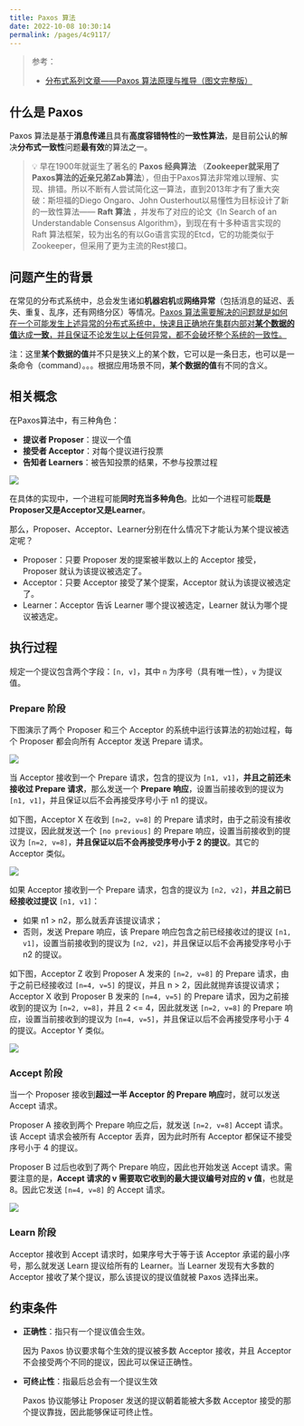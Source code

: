 ```yaml
---
title: Paxos 算法
date: 2022-10-08 10:30:14
permalink: /pages/4c9117/
---
```

> 参考：
>
> - [分布式系列文章——Paxos 算法原理与推导（图文完整版）](https://mp.weixin.qq.com/s?__biz=MzI0NDI0MTgyOA==&mid=2652037784&idx=1&sn=d8c4f31a9cfb49ee91d05bb374e5cdd5&chksm=f2868653c5f10f45fc4a64d15a5f4163c3e66c00ed2ad334fa93edb46671f42db6752001f6c0#rd)

## 什么是 Paxos

Paxos 算法是基于**消息传递**且具有**高度容错特性**的**一致性算法**，是目前公认的解决**分布式一致性**问题**最有效**的算法之一。

> 💡 早在1900年就诞生了著名的 **Paxos 经典算法** （**Zookeeper就采用了Paxos算法的近亲兄弟Zab算法**），但由于Paxos算法非常难以理解、实现、排错。所以不断有人尝试简化这一算法，直到2013年才有了重大突破：斯坦福的Diego Ongaro、John Ousterhout以易懂性为目标设计了新的一致性算法—— **Raft 算法** ，并发布了对应的论文《In Search of an Understandable Consensus Algorithm》，到现在有十多种语言实现的 Raft 算法框架，较为出名的有以Go语言实现的Etcd，它的功能类似于Zookeeper，但采用了更为主流的Rest接口。

## 问题产生的背景

在常见的分布式系统中，总会发生诸如**机器宕机**或**网络异常**（包括消息的延迟、丢失、重复、乱序，还有网络分区）等情况。<u>Paxos 算法需要解决的问题就是如何在一个可能发生上述异常的分布式系统中，快速且正确地在集群内部对**某个数据的值**达成**一致**，并且保证不论发生以上任何异常，都不会破坏整个系统的一致性。</u>

注：这里**某个数据的值**并不只是狭义上的某个数，它可以是一条日志，也可以是一条命令（command）。。。根据应用场景不同，**某个数据的值**有不同的含义。

## 相关概念

在Paxos算法中，有三种角色：

- **提议者 Proposer**：提议一个值
- **接受者 Acceptor**：对每个提议进行投票
- **告知者 Learners**：被告知投票的结果，不参与投票过程

![](https://cs-wiki.oss-cn-shanghai.aliyuncs.com/img/20201122203634.png)

在具体的实现中，一个进程可能**同时充当多种角色**。比如一个进程可能**既是Proposer又是Acceptor又是Learner**。

那么，Proposer、Acceptor、Learner分别在什么情况下才能认为某个提议被选定呢？

- Proposer：只要 Proposer 发的提案被半数以上的 Acceptor 接受，Proposer 就认为该提议被选定了。
- Acceptor：只要 Acceptor 接受了某个提案，Acceptor 就认为该提议被选定了。
- Learner：Acceptor 告诉 Learner 哪个提议被选定，Learner 就认为哪个提议被选定。

## 执行过程

规定一个提议包含两个字段：`[n, v]`，其中 `n` 为序号（具有唯一性），`v` 为提议值。

### Prepare 阶段

下图演示了两个 Proposer 和三个 Acceptor 的系统中运行该算法的初始过程，每个 Proposer 都会向所有 Acceptor 发送 Prepare 请求。

![](https://cs-wiki.oss-cn-shanghai.aliyuncs.com/img/20201122204117.png)

当 Acceptor 接收到一个 Prepare 请求，包含的提议为 `[n1, v1]`，**并且之前还未接收过 Prepare 请求**，那么发送一个 **Prepare 响应**，设置当前接收到的提议为 `[n1, v1]`，并且保证以后不会再接受序号小于 n1 的提议。

如下图，Acceptor X 在收到 `[n=2, v=8]` 的 Prepare 请求时，由于之前没有接收过提议，因此就发送一个 `[no previous]` 的 Prepare 响应，设置当前接收到的提议为 `[n=2, v=8]`，**并且保证以后不会再接受序号小于 2 的提议**。其它的 Acceptor 类似。

![](https://cs-wiki.oss-cn-shanghai.aliyuncs.com/img/20201122204220.png)

如果 Acceptor 接收到一个 Prepare 请求，包含的提议为 `[n2, v2]`，**并且之前已经接收过提议** `[n1, v1]`：

- 如果 n1 > n2，那么就丢弃该提议请求；
- 否则，发送 Prepare 响应，该 Prepare 响应包含之前已经接收过的提议 `[n1, v1]`，设置当前接收到的提议为 `[n2, v2]`，并且保证以后不会再接受序号小于 n2 的提议。

如下图，Acceptor Z 收到 Proposer A 发来的 `[n=2, v=8]` 的 Prepare 请求，由于之前已经接收过 `[n=4, v=5]` 的提议，并且 n > 2，因此就抛弃该提议请求；Acceptor X 收到 Proposer B 发来的 `[n=4, v=5]` 的 Prepare 请求，因为之前接收到的提议为 `[n=2, v=8]`，并且 2 <= 4，因此就发送 `[n=2, v=8]` 的 Prepare 响应，设置当前接收到的提议为 `[n=4, v=5]`，并且保证以后不会再接受序号小于 4 的提议。Acceptor Y 类似。

![](https://cs-wiki.oss-cn-shanghai.aliyuncs.com/img/20201122204435.png)

### Accept 阶段

当一个 Proposer 接收到**超过一半 Acceptor 的 Prepare 响应**时，就可以发送 Accept 请求。

Proposer A 接收到两个 Prepare 响应之后，就发送 `[n=2, v=8]` Accept 请求。该 Accept 请求会被所有 Acceptor 丢弃，因为此时所有 Acceptor 都保证不接受序号小于 4 的提议。

Proposer B 过后也收到了两个 Prepare 响应，因此也开始发送 Accept 请求。需要注意的是，**Accept 请求的 v 需要取它收到的最大提议编号对应的 v 值**，也就是 8。因此它发送 `[n=4, v=8]` 的 Accept 请求。

![](https://cs-wiki.oss-cn-shanghai.aliyuncs.com/img/20201122204558.png)

### Learn 阶段

Acceptor 接收到 Accept 请求时，如果序号大于等于该 Acceptor 承诺的最小序号，那么就发送 Learn 提议给所有的 Learner。当 Learner 发现有大多数的 Acceptor 接收了某个提议，那么该提议的提议值就被 Paxos 选择出来。

## 约束条件

- **正确性**：指只有一个提议值会生效。

  因为 Paxos 协议要求每个生效的提议被多数 Acceptor 接收，并且 Acceptor 不会接受两个不同的提议，因此可以保证正确性。

- **可终止性**：指最后总会有一个提议生效

  Paxos 协议能够让 Proposer 发送的提议朝着能被大多数 Acceptor 接受的那个提议靠拢，因此能够保证可终止性。